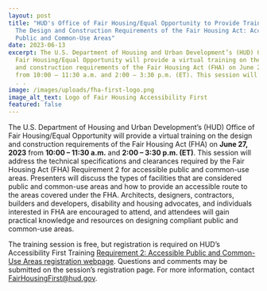 ```yaml
---
layout: post
title: "HUD's Office of Fair Housing/Equal Opportunity to Provide Training on
  The Design and Construction Requirements of the Fair Housing Act: Accessible
  Public and Common-Use Areas"
date: 2023-06-13
excerpt: The U.S. Department of Housing and Urban Development’s (HUD) Office of
  Fair Housing/Equal Opportunity will provide a virtual training on the design
  and construction requirements of the Fair Housing Act (FHA) on June 27, 2023
  from 10:00 – 11:30 a.m. and 2:00 – 3:30 p.m. (ET). This session will address .
  . .
image: /images/uploads/fha-first-logo.png
image_alt_text: Logo of Fair Housing Accessibility First
featured: false
---
```

The U.S. Department of Housing and Urban Development’s (HUD) Office of Fair Housing/Equal Opportunity will provide a virtual training on the design and construction requirements of the Fair Housing Act (FHA) on **June 27, 2023** from **10:00 – 11:30 a.m.** and **2:00 – 3:30 p.m. (ET)**. This session will address the technical specifications and clearances required by the Fair Housing Act (FHA) Requirement 2 for accessible public and common-use areas. Presenters will discuss the types of facilities that are considered public and common-use areas and how to provide an accessible route to the areas covered under the FHA. Architects, designers, contractors, builders and developers, disability and housing advocates, and individuals interested in FHA are encouraged to attend, and attendees will gain practical knowledge and resources on designing compliant public and common-use areas. 

The training session is free, but registration is required on HUD’s Accessibility First Training [Requirement 2: Accessible Public and Common-Use Areas registration webpage](https://register.gotowebinar.com/rt/876694926692970843). Questions and comments may be submitted on the session’s registration page. For more information, contact [FairHousingFirst@hud.gov](mailto:FairHousingFirst@hud.gov).